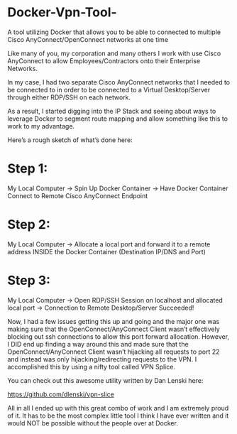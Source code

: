 # Docker-Vpn-Tool-
A tool utilizing Docker that allows you to be able to connected to multiple Cisco AnyConnect/OpenConnect networks at one time

Like many of you, my corporation and many others I work with use Cisco AnyConnect to allow Employees/Contractors onto their Enterprise Networks.

In my case, I had two separate Cisco AnyConnect networks that I needed to be connected to in order to be connected to a Virtual Desktop/Server through either RDP/SSH on each network.

As a result, I started digging into the IP Stack and seeing about ways to leverage Docker to segment route mapping and allow something like this to work to my advantage.

Here’s a rough sketch of what’s done here:

# Step 1:

My Local Computer -> Spin Up Docker Container -> Have Docker Container Connect to Remote Cisco AnyConnect Endpoint

# Step 2:

My Local Computer -> Allocate a local port and forward it to a remote address INSIDE the Docker Container (Destination IP/DNS and Port)

# Step 3:

My Local Computer -> Open RDP/SSH Session on localhost and allocated local port -> Connection to Remote Desktop/Server Succeeded!

Now, I had a few issues getting this up and going and the major one was making sure that the OpenConnect/AnyConnect Client wasn’t effectively blocking out ssh connections to allow this port forward allocation. However, I DID end up finding a way around this and made sure that the OpenConnect/AnyConnect Client wasn’t hijacking all requests to port 22 and instead was only hijacking/redirecting requests to the VPN. I accomplished this by using a nifty tool called VPN Splice.

You can check out this awesome utility written by Dan Lenski here:

https://github.com/dlenski/vpn-slice

All in all I ended up with this great combo of work and I am extremely proud of it. It has to be the most complex little tool I think I have ever written and it would NOT be possible without the people over at Docker.
